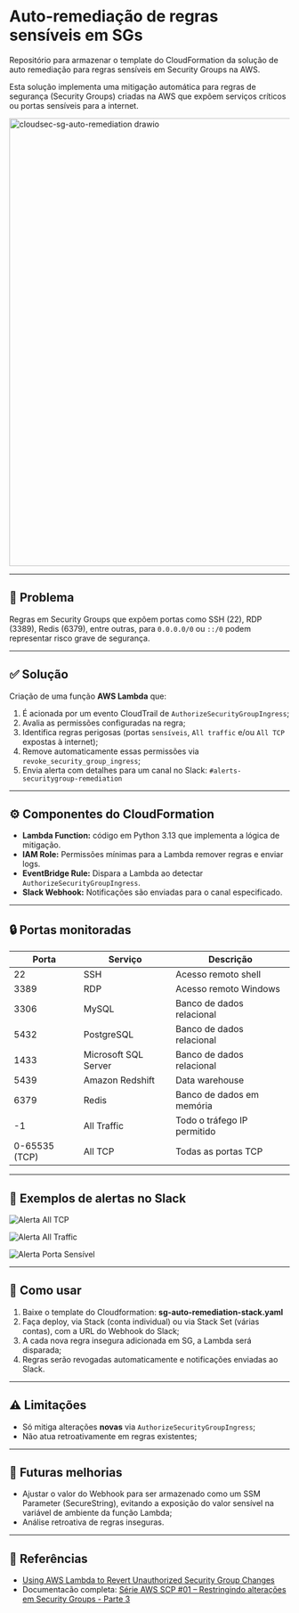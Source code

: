 # Auto-remediação de regras sensíveis em SGs

Repositório para armazenar o template do CloudFormation da solução de auto remediação para regras sensíveis em Security Groups na AWS.

Esta solução implementa uma mitigação automática para regras de segurança (Security Groups) criadas na AWS que expõem serviços críticos ou portas sensíveis para a internet.

<img width="1459" height="804" alt="cloudsec-sg-auto-remediation drawio" src="https://github.com/user-attachments/assets/5f9bef7f-e719-4ef5-b45b-a5fbe98b99a3" />

---

## :rotating_light: Problema

Regras em Security Groups que expõem portas como SSH (22), RDP (3389), Redis (6379), entre outras, para `0.0.0.0/0` ou `::/0` podem representar risco grave de segurança.

---

## :white_check_mark: Solução

Criação de uma função **AWS Lambda** que:

1. É acionada por um evento CloudTrail de `AuthorizeSecurityGroupIngress`;
2. Avalia as permissões configuradas na regra;
3. Identifica regras perigosas (portas `sensíveis`, `All traffic` e/ou `All TCP` expostas à internet);
4. Remove automaticamente essas permissões via `revoke_security_group_ingress`;
5. Envia alerta com detalhes para um canal no Slack: `#alerts-securitygroup-remediation`

---

## :gear: Componentes do CloudFormation

- **Lambda Function:** código em Python 3.13 que implementa a lógica de mitigação.
- **IAM Role:** Permissões mínimas para a Lambda remover regras e enviar logs.
- **EventBridge Rule:** Dispara a Lambda ao detectar `AuthorizeSecurityGroupIngress`.
- **Slack Webhook:** Notificações são enviadas para o canal especificado.

---

## :lock: Portas monitoradas

| Porta | Serviço                  | Descrição                   |
|-------|--------------------------|-----------------------------|
| 22    | SSH                      | Acesso remoto shell         |
| 3389  | RDP                      | Acesso remoto Windows       |
| 3306  | MySQL                    | Banco de dados relacional   |
| 5432  | PostgreSQL               | Banco de dados relacional   |
| 1433  | Microsoft SQL Server     | Banco de dados relacional   |
| 5439  | Amazon Redshift          | Data warehouse              |
| 6379  | Redis                    | Banco de dados em memória   |
| -1    | All Traffic              | Todo o tráfego IP permitido |
| 0-65535 (TCP) | All TCP          | Todas as portas TCP         |

---

## :satellite: Exemplos de alertas no Slack

![Alerta All TCP](https://github.com/user-attachments/assets/5567d534-14df-4180-bd7b-45be6299e01d)

![Alerta All Traffic](https://github.com/user-attachments/assets/a68b87a8-aa14-4cc8-9d77-224bd0cf0b29)

![Alerta Porta Sensível](https://github.com/user-attachments/assets/a451c136-f640-49c6-847a-0311c02dd860)

---

## :rocket: Como usar

1. Baixe o template do Cloudformation: **sg-auto-remediation-stack.yaml**
2. Faça deploy, via Stack (conta individual) ou via Stack Set (várias contas), com a URL do Webhook do Slack;
3. A cada nova regra insegura adicionada em SG, a Lambda será disparada;
4. Regras serão revogadas automaticamente e notificações enviadas ao Slack.

---

## :warning: Limitações

- Só mitiga alterações **novas** via `AuthorizeSecurityGroupIngress`;
- Não atua retroativamente em regras existentes;

---

## :construction_worker: Futuras melhorias

- Ajustar o valor do Webhook para ser armazenado como um SSM Parameter (SecureString), evitando a exposição do valor sensível na variável de ambiente da função Lambda;
- Análise retroativa de regras inseguras.

---

## :bookmark: Referências

- [Using AWS Lambda to Revert Unauthorized Security Group Changes](https://dev.to/aws-builders/using-aws-lambda-to-revert-unauthorized-security-group-changes-5hke)
- Documentacão completa: [Série AWS SCP #01 – Restringindo alterações em Security Groups - Parte 3](https://medium.com/@rodrigocesar.bashrc/s%C3%A9rie-aws-scp-01-restringindo-altera%C3%A7%C3%B5es-em-security-groups-pt-3-495c32d396f1)
